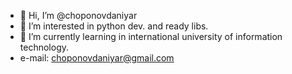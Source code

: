 - 👋 Hi, I’m @choponovdaniyar
- 👀 I’m interested in python dev. and ready libs.
- 🌱 I’m currently learning in international university of information technology.
- e-mail: choponovdaniyar@gmail.com
   

